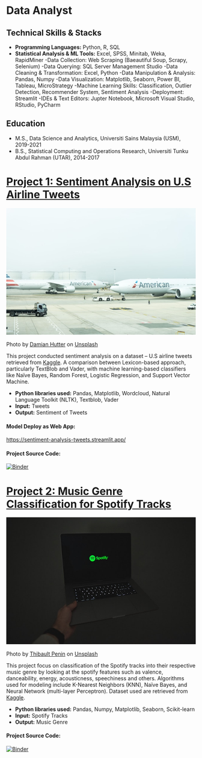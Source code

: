# Data Analyst

## Technical Skills & Stacks
* **Programming Languages:**  Python, R, SQL
* **Statistical Analysis & ML Tools:** Excel, SPSS, Minitab, Weka, RapidMiner
-Data Collection: Web Scraping (Baeautiful Soup, Scrapy, Selenium)
-Data Querying: SQL Server Management Studio
-Data Cleaning & Transformation: Excel, Python
-Data Manipulation & Analysis: Pandas, Numpy
-Data Visualization: Matplotlib, Seaborn, Power BI, Tableau, MicroStrategy
-Machine Learning Skills: Classification, Outlier Detection, Recommender System, Sentiment Analysis
-Deployment: Streamlit
-IDEs & Text Editors: Jupter Notebook, Microsoft Visual Studio, RStudio, PyCharm

## Education
* M.S., Data Science and Analytics, Universiti Sains Malaysia (USM), 2019-2021
* B.S., Statistical Computing and Operations Research, Universiti Tunku Abdul Rahman (UTAR), 2014-2017

# [Project 1: Sentiment Analysis on U.S Airline Tweets](https://www.youtube.com/watch?v=6NXLGP65S2Q)
![alt text](damian-hutter-4jUK5aiSNPM-unsplash.jpg)

Photo by <a href="https://unsplash.com/@thepuzzlers_damian?utm_content=creditCopyText&utm_medium=referral&utm_source=unsplash">Damian Hutter</a> on <a href="https://unsplash.com/photos/two-american-airlines-planes-on-airport-4jUK5aiSNPM?utm_content=creditCopyText&utm_medium=referral&utm_source=unsplash">Unsplash</a>

This project conducted sentiment analysis on a dataset – U.S airline tweets retrieved from [Kaggle](https://www.kaggle.com/datasets/tango911/airline-sentiment-tweets). A comparison between Lexicon-based approach, particularly TextBlob and Vader, with machine learning-based classifiers like Naïve Bayes, Random Forest, Logistic Regression, and Support Vector Machine.
* **Python libraries used:** Pandas, Matplotlib, Wordcloud, Natural Language Toolkit (NLTK), Textblob, Vader
* **Input:** Tweets
* **Output:** Sentiment of Tweets

#### Model Deploy as Web App:
<https://sentiment-analysis-tweets.streamlit.app/>

#### Project Source Code: 
[![Binder](https://mybinder.org/badge_logo.svg)](https://mybinder.org/v2/gh/issacdtjs/Portfolio/main?labpath=SentimentAnalysis.ipynb)

# [Project 2: Music Genre Classification for Spotify Tracks](https://www.youtube.com/watch?v=6NXLGP65S2Q)
![alt text](thibault-penin-b5ioGEe8j04-unsplash.jpg)

Photo by <a href="https://unsplash.com/@thibaultpenin?utm_content=creditCopyText&utm_medium=referral&utm_source=unsplash">Thibault Penin</a> on <a href="https://unsplash.com/photos/a-person-holding-a-laptop-in-the-dark-b5ioGEe8j04?utm_content=creditCopyText&utm_medium=referral&utm_source=unsplash">Unsplash</a>

This project focus on classification of the Spotify tracks into their respective music genre by looking at the spotify features such as valence, danceability, energy, acousticness, speechiness and others. Algorithms used for modeling include K-Nearest Neighbors (KNN), Naïve Bayes, and Neural Network (multi-layer Perceptron). Dataset used are retrieved from [Kaggle](https://www.kaggle.com/datasets/zaheenhamidani/ultimate-spotify-tracks-db).
* **Python libraries used:** Pandas, Numpy, Matplotlib, Seaborn, Scikit-learn
* **Input:** Spotify Tracks
* **Output:** Music Genre

#### Project Source Code:
[![Binder](https://mybinder.org/badge_logo.svg)](https://mybinder.org/v2/gh/issacdtjs/Portfolio/main?labpath=MusicGenreClassification.ipynb)
